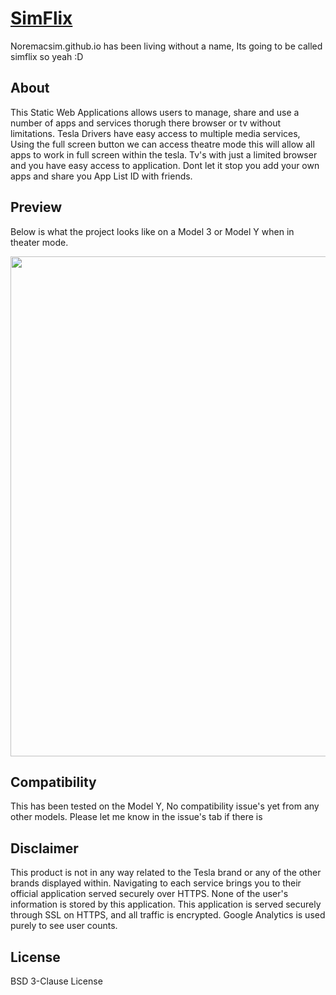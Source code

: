 # [SimFlix](noremacsim.github.io)
<p>Noremacsim.github.io has been living without a name, Its going to be called simflix so yeah :D</p>

## About
<p>This Static Web Applications allows users to manage, share and use a number of apps and services thorugh there browser or tv without limitations. Tesla Drivers have easy access to multiple media services, Using the full screen button we can access theatre mode this will allow all apps to work in full screen within the tesla. Tv's with just a limited browser and you have easy access to application. Dont let it stop you add your own apps and share you App List ID with friends.
</p>

## Preview
Below is what the project looks like on a Model 3 or Model Y when in theater mode.
<p align="center">
    <img src="https://imgur.com/brpU208" width="800">
</p>

## Compatibility
<p>This has been tested on the Model Y, No compatibility issue's yet from any other models. Please let me know in the issue's tab if there is</p>

## Disclaimer
This product is not in any way related to the Tesla brand or any of the other brands displayed within. Navigating to each service brings you to their official application served securely over HTTPS. None of the user's information is stored by this application. This application is served securely through SSL on HTTPS, and all traffic is encrypted. Google Analytics is used purely to see user counts.

## License
BSD 3-Clause License

